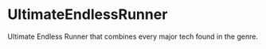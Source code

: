 # UltimateEndlessRunner
 Ultimate Endless Runner that combines every major tech found in the genre.
